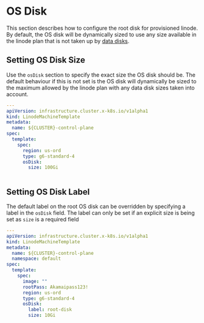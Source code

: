 # OS Disk

This section describes how to configure the root disk for provisioned linode. By default, the OS disk will be dynamically
sized to use any size available in the linode plan that is not taken up by [data disks](./data-disks.md).


## Setting OS Disk Size
Use the `osDisk` section to specify the exact size the OS disk should be. The default behaviour if this is not set is
the OS disk will dynamically be sized to the maximum allowed by the linode plan with any data disk sizes taken into account.
```yaml
---
apiVersion: infrastructure.cluster.x-k8s.io/v1alpha1
kind: LinodeMachineTemplate
metadata:
  name: ${CLUSTER}-control-plane
spec:
  template:
    spec:
      region: us-ord
      type: g6-standard-4
      osDisk:
        size: 100Gi



```

## Setting OS Disk Label
The default label on the root OS disk can be overridden by specifying a label in the `osDisk` field. The label can only
be set if an explicit size is being set as `size` is a required field

```yaml
---
apiVersion: infrastructure.cluster.x-k8s.io/v1alpha1
kind: LinodeMachineTemplate
metadata:
  name: ${CLUSTER}-control-plane
  namespace: default
spec:
  template:
    spec:
      image: ""
      rootPass: Akamaipass123!
      region: us-ord
      type: g6-standard-4
      osDisk:
        label: root-disk
        size: 10Gi
```

